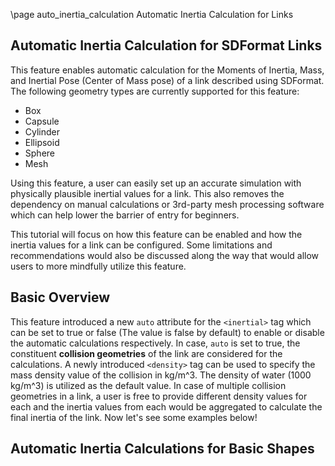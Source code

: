 \page auto_inertia_calculation Automatic Inertia Calculation for Links

## Automatic Inertia Calculation for SDFormat Links

This feature enables automatic calculation for the Moments of Inertia, Mass, and Inertial Pose (Center of Mass pose) of a link described using SDFormat. The following geometry types are currently supported
 for this feature:
 * Box
 * Capsule
 * Cylinder
 * Ellipsoid
 * Sphere
 * Mesh
   
Using this feature, a user can easily set up an accurate simulation with physically plausible inertial values for a link. This also removes the dependency on manual calculations or 3rd-party mesh processing software
which can help lower the barrier of entry for beginners.

This tutorial will focus on how this feature can be enabled and how the inertia values for a link can be configured. Some limitations and recommendations would also be discussed along the way that would allow users to more mindfully utilize this feature.

## Basic Overview

This feature introduced a new `auto` attribute for the `<inertial>` tag which can be set to true or false (The value is false by default) to enable or disable the automatic calculations respectively. In 
case, `auto` is set to true, the constituent **collision geometries** of the link are considered for the calculations. A newly introduced `<density>` tag can be used to specify the mass density value
of the collision in kg/m^3. The density of water (1000 kg/m^3) is utilized as the default value.
In case of multiple collision geometries in a link, a user is free to provide different density values for each and the inertia values from each would be aggregated to calculate the final inertia of the link.
Now let's see some examples below!

## Automatic Inertia Calculations for Basic Shapes
